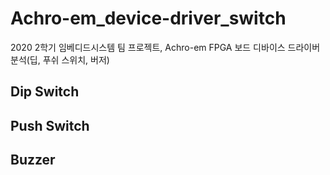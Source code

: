 # Achro-em_device-driver_switch
2020 2학기 임베디드시스템 팀 프로젝트, Achro-em FPGA 보드 디바이스 드라이버 분석(딥, 푸쉬 스위치, 버저)
## Dip Switch
## Push Switch
## Buzzer
